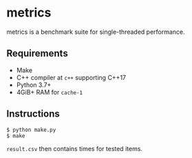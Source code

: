 # metrics

metrics is a benchmark suite for single-threaded performance.

## Requirements

- Make
- C++ compiler at `c++` supporting C++17
- Python 3.7+
- 4GiB+ RAM for `cache-1`

## Instructions

```
$ python make.py
$ make
```

`result.csv` then contains times for tested items.
